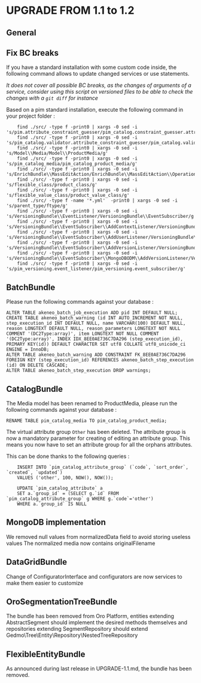 UPGRADE FROM 1.1 to 1.2
=======================

General
-------

Fix BC breaks
-------------

If you have a standard installation with some custom code inside, the following command allows to update changed services or use statements.

*It does not cover all possible BC breaks, as the changes of arguments of a service, consider using this script on versioned files to be able to check the changes with a `git diff` for instance*

Based on a pim standard installation, execute the following command in your project folder :

```
    find ./src/ -type f -print0 | xargs -0 sed -i 's/pim.attribute_constraint_guesser/pim_catalog.constraint_guesser.attribute/g'
    find ./src/ -type f -print0 | xargs -0 sed -i 's/pim_catalog.validator.attribute_constraint_guesser/pim_catalog.validator.constraint_guesser.chained_attribute/g'
    find ./src/ -type f -print0 | xargs -0 sed -i 's/Model\\Media/Model\\ProductMedia/g'
    find ./src/ -type f -print0 | xargs -0 sed -i 's/pim_catalog_media/pim_catalog_product_media/g'
    find ./src/ -type f -print0 | xargs -0 sed -i 's/EnrichBundle\\MassEditAction/EnrichBundle\\MassEditAction\\Operation/g'
    find ./src/ -type f -print0 | xargs -0 sed -i 's/flexible_class/product_class/g'
    find ./src/ -type f -print0 | xargs -0 sed -i 's/flexible_value_class/product_value_class/g'
    find ./src/ -type f -name '*.yml'  -print0 | xargs -0 sed -i 's/parent_type/ftype/g'
    find ./src/ -type f -print0 | xargs -0 sed -i 's/VersioningBundle\\EventListener/VersioningBundle\\EventSubscriber/g'
    find ./src/ -type f -print0 | xargs -0 sed -i 's/VersioningBundle\\EventSubscriber\\AddContextListener/VersioningBundle\\EventSubscriber\\AddContextSubscriber/g'
    find ./src/ -type f -print0 | xargs -0 sed -i 's/VersioningBundle\\EventSubscriber\\AddUserListener/VersioningBundle\\EventSubscriber\\AddUserSubscriber/g'
    find ./src/ -type f -print0 | xargs -0 sed -i 's/VersioningBundle\\EventSubscriber\\AddVersionListener/VersioningBundle\\EventSubscriber\\AddVersionSubscriber/g'
    find ./src/ -type f -print0 | xargs -0 sed -i 's/VersioningBundle\\EventSubscriber\\MongoDBODM\\AddVersionListener/VersioningBundle\\EventSubscriber\\MongoDBODM\\AddProductVersionSubscriber/g'
    find ./src/ -type f -print0 | xargs -0 sed -i 's/pim_versioning.event_listener/pim_versioning.event_subscriber/g'
```

BatchBundle
-----------

Please run the following commands against your database :

    ALTER TABLE akeneo_batch_job_execution ADD pid INT DEFAULT NULL;
    CREATE TABLE akeneo_batch_warning (id INT AUTO_INCREMENT NOT NULL, step_execution_id INT DEFAULT NULL, name VARCHAR(100) DEFAULT NULL, reason LONGTEXT DEFAULT NULL, reason_parameters LONGTEXT NOT NULL COMMENT '(DC2Type:array)', item LONGTEXT NOT NULL COMMENT '(DC2Type:array)', INDEX IDX_8EE0AE736C7DA296 (step_execution_id), PRIMARY KEY(id)) DEFAULT CHARACTER SET utf8 COLLATE utf8_unicode_ci ENGINE = InnoDB;
    ALTER TABLE akeneo_batch_warning ADD CONSTRAINT FK_8EE0AE736C7DA296 FOREIGN KEY (step_execution_id) REFERENCES akeneo_batch_step_execution (id) ON DELETE CASCADE;
    ALTER TABLE akeneo_batch_step_execution DROP warnings;

CatalogBundle
-------------

The Media model has been renamed to ProductMedia, please run the following commands against your database :

    RENAME TABLE pim_catalog_media TO pim_catalog_product_media;

The virtual attribute group `Other` has been deleted. The attribute group is now a mandatory parameter for creating of editing an attribute group. This means you now have to set an attribute group for all the orphans attributes.

This can be done thanks to the following queries :

```
    INSERT INTO `pim_catalog_attribute_group` (`code`, `sort_order`, `created`, `updated`)
    VALUES ('other', 100, NOW(), NOW());

    UPDATE `pim_catalog_attribute` a
    SET a.`group_id` = (SELECT g.`id` FROM `pim_catalog_attribute_group` g WHERE g.`code`='other')
    WHERE a.`group_id` IS NULL
```

MongoDB implementation
----------------------

We removed null values from normalizedData field to avoid storing useless values
The normalized media now contains originalFilename

DataGridBundle
--------------

Change of ConfiguratorInterface and configurators are now services to make them easier to customize

OroSegmentationTreeBundle
--------------

The bundle has been removed from Oro Platform, entities extending AbstractSegment should implement the desired
methods themselves and repositories extending SegmentRepository should extend Gedmo\Tree\Entity\Repository\NestedTreeRepository

FlexibleEntityBundle
--------------------

As announced during last release in UPGRADE-1.1.md, the bundle has been removed.
